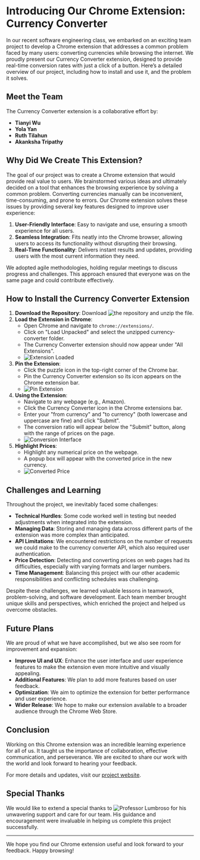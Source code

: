 # Introducing Our Chrome Extension: Currency Converter

In our recent software engineering class, we embarked on an exciting team project to develop a Chrome extension that addresses a common problem faced by many users: converting currencies while browsing the internet. We proudly present our Currency Converter extension, designed to provide real-time conversion rates with just a click of a button. Here’s a detailed overview of our project, including how to install and use it, and the problem it solves.

## Meet the Team
The Currency Converter extension is a collaborative effort by:
- **Tianyi Wu**
- **Yola Yan**
- **Ruth Tilahun**
- **Akanksha Tripathy**

## Why Did We Create This Extension?
The goal of our project was to create a Chrome extension that would provide real value to users. We brainstormed various ideas and ultimately decided on a tool that enhances the browsing experience by solving a common problem. Converting currencies manually can be inconvenient, time-consuming, and prone to errors. Our Chrome extension solves these issues by providing several key features designed to improve user experience:

1. **User-Friendly Interface**: Easy to navigate and use, ensuring a smooth experience for all users.
2. **Seamless Integration**: Fits neatly into the Chrome browser, allowing users to access its functionality without disrupting their browsing.
3. **Real-Time Functionality**: Delivers instant results and updates, providing users with the most current information they need.

We adopted agile methodologies, holding regular meetings to discuss progress and challenges. This approach ensured that everyone was on the same page and could contribute effectively.

## How to Install the Currency Converter Extension
1. **Download the Repository**: Download ![the repository](https://github.com/yjyolandeyan/currency_converter) and unzip the file.
2. **Load the Extension in Chrome**:
   - Open Chrome and navigate to `chrome://extensions/`.
   - Click on "Load Unpacked" and select the unzipped currency-converter folder.
   - The Currency Converter extension should now appear under "All Extensions".
   - ![Extension Loaded](https://github.com/yjyolandeyan/currency_converter/assets/158221697/cf40b71a-e16d-4326-a906-fa7920177181)
3. **Pin the Extension**:
   - Click the puzzle icon in the top-right corner of the Chrome bar.
   - Pin the Currency Converter extension so its icon appears on the Chrome extension bar.
   - ![Pin Extension](https://github.com/yjyolandeyan/currency_converter/assets/158221697/973ad802-59e7-40d5-ba87-3065c2bd8a86)
4. **Using the Extension**:
   - Navigate to any webpage (e.g., Amazon).
   - Click the Currency Converter icon in the Chrome extensions bar.
   - Enter your "from currency" and "to currency" (both lowercase and uppercase are fine) and click "Submit".
   - The conversion ratio will appear below the "Submit" button, along with the range of prices on the page.
   - ![Conversion Interface](https://github.com/yjyolandeyan/currency_converter/assets/158221697/30f87247-1e98-47a0-b5e9-d27bf44f2d32)
5. **Highlight Prices**:
   - Highlight any numerical price on the webpage.
   - A popup box will appear with the converted price in the new currency.
   - ![Converted Price](https://github.com/yjyolandeyan/currency_converter/assets/158221697/c89e7377-c025-42fd-b786-d82c147058e5)

## Challenges and Learning
Throughout the project, we inevitably faced some challenges:
- **Technical Hurdles**: Some code worked well in testing but needed adjustments when integrated into the extension.
- **Managing Data**: Storing and managing data across different parts of the extension was more complex than anticipated.
- **API Limitations**: We encountered restrictions on the number of requests we could make to the currency converter API, which also required user authentication.
- **Price Detection**: Detecting and converting prices on web pages had its difficulties, especially with varying formats and larger numbers.
- **Time Management**: Balancing this project with our other academic responsibilities and conflicting schedules was challenging.

Despite these challenges, we learned valuable lessons in teamwork, problem-solving, and software development. Each team member brought unique skills and perspectives, which enriched the project and helped us overcome obstacles.

## Future Plans
We are proud of what we have accomplished, but we also see room for improvement and expansion:
- **Improve UI and UX**: Enhance the user interface and user experience features to make the extension even more intuitive and visually appealing.
- **Additional Features**: We plan to add more features based on user feedback.
- **Optimization**: We aim to optimize the extension for better performance and user experience.
- **Wider Release**: We hope to make our extension available to a broader audience through the Chrome Web Store.

## Conclusion
Working on this Chrome extension was an incredible learning experience for all of us. It taught us the importance of collaboration, effective communication, and perseverance. We are excited to share our work with the world and look forward to hearing your feedback.

For more details and updates, visit our [project website](https://yjyolandeyan.github.io/currency_converter_deployed/).

## Special Thanks
We would like to extend a special thanks to ![Professor Lumbroso](https://github.com/jlumbroso/) for his unwavering support and care for our team. His guidance and encouragement were invaluable in helping us complete this project successfully.

---

We hope you find our Chrome extension useful and look forward to your feedback. Happy browsing!
